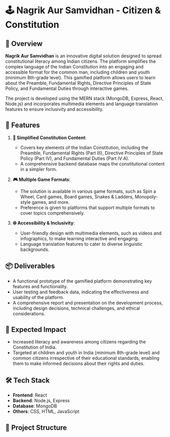 # 🕹️ Nagrik Aur Samvidhan - Citizen & Constitution

## 📝 Overview

**Nagrik Aur Samvidhan** is an innovative digital solution designed to spread constitutional literacy among Indian citizens. The platform simplifies the complex language of the Indian Constitution into an engaging and accessible format for the common man, including children and youth (minimum 8th-grade level). This gamified platform allows users to learn about the Preamble, Fundamental Rights, Directive Principles of State Policy, and Fundamental Duties through interactive games.

The project is developed using the MERN stack (MongoDB, Express, React, Node.js) and incorporates multimedia elements and language translation features to ensure inclusivity and accessibility.

## 🚀 Features

1. **📜 Simplified Constitution Content**:
   - Covers key elements of the Indian Constitution, including the Preamble, Fundamental Rights (Part III), Directive Principles of State Policy (Part IV), and Fundamental Duties (Part IV A).
   - A comprehensive backend database maps the constitutional content in a simpler form.

2. **🎮 Multiple Game Formats**:
   - The solution is available in various game formats, such as Spin a Wheel, Card games, Board games, Snakes & Ladders, Monopoly-style games, and more.
   - Preference is given to platforms that support multiple formats to cover topics comprehensively.

3. **🌐 Accessibility & Inclusivity**:
   - User-friendly design with multimedia elements, such as videos and infographics, to make learning interactive and engaging.
   - Language translation features to cater to diverse linguistic backgrounds.

## 📦 Deliverables

- A functional prototype of the gamified platform demonstrating key features and functionality.
- User testing and feedback data, indicating the effectiveness and usability of the platform.
- A comprehensive report and presentation on the development process, including design decisions, technical challenges, and ethical considerations.

## 🎯 Expected Impact

- Increased literacy and awareness among citizens regarding the Constitution of India.
- Targeted at children and youth in India (minimum 8th-grade level) and common citizens irrespective of their educational standards, enabling them to make informed decisions about their rights and duties.

## 🛠️ Tech Stack

- **Frontend**: React
- **Backend**: Node.js, Express
- **Database**: MongoDB
- **Others**: CSS, HTML, JavaScript

## 📂 Project Structure

